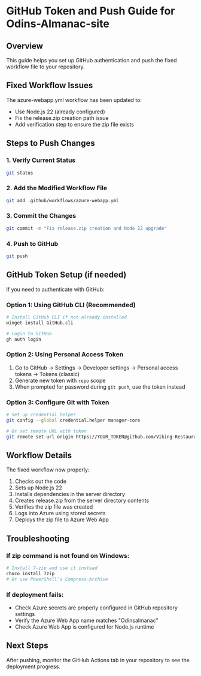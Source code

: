 # GitHub Token and Push Guide for Odins-Almanac-site

## Overview
This guide helps you set up GitHub authentication and push the fixed workflow file to your repository.

## Fixed Workflow Issues
The azure-webapp.yml workflow has been updated to:
- Use Node.js 22 (already configured)
- Fix the release.zip creation path issue
- Add verification step to ensure the zip file exists

## Steps to Push Changes

### 1. Verify Current Status
```bash
git status
```

### 2. Add the Modified Workflow File
```bash
git add .github/workflows/azure-webapp.yml
```

### 3. Commit the Changes
```bash
git commit -m "Fix release.zip creation and Node 22 upgrade"
```

### 4. Push to GitHub
```bash
git push
```

## GitHub Token Setup (if needed)

If you need to authenticate with GitHub:

### Option 1: Using GitHub CLI (Recommended)
```bash
# Install GitHub CLI if not already installed
winget install GitHub.cli

# Login to GitHub
gh auth login
```

### Option 2: Using Personal Access Token
1. Go to GitHub → Settings → Developer settings → Personal access tokens → Tokens (classic)
2. Generate new token with `repo` scope
3. When prompted for password during `git push`, use the token instead

### Option 3: Configure Git with Token
```bash
# Set up credential helper
git config --global credential.helper manager-core

# Or set remote URL with token
git remote set-url origin https://YOUR_TOKEN@github.com/Viking-Restaurant-Consultants/Odins-Almanac-site.git
```

## Workflow Details

The fixed workflow now properly:
1. Checks out the code
2. Sets up Node.js 22
3. Installs dependencies in the server directory
4. Creates release.zip from the server directory contents
5. Verifies the zip file was created
6. Logs into Azure using stored secrets
7. Deploys the zip file to Azure Web App

## Troubleshooting

### If zip command is not found on Windows:
```bash
# Install 7-zip and use it instead
choco install 7zip
# Or use PowerShell's Compress-Archive
```

### If deployment fails:
- Check Azure secrets are properly configured in GitHub repository settings
- Verify the Azure Web App name matches "Odinsalmanac"
- Check Azure Web App is configured for Node.js runtime

## Next Steps
After pushing, monitor the GitHub Actions tab in your repository to see the deployment progress.